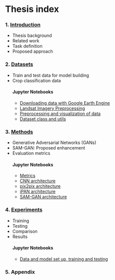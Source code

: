 # Thesis index

### 1. [Introduction](1.Introduction/Introduction.md)
* Thesis background
* Related work
* Task definition
* Proposed approach


### 2. [Datasets](2.Datasets/Datasets.md)
* Train and test data for model building
* Crop classification data
    #### Jupyter Notebooks
    * [Downloading data with Google Earth Engine](2.Datasets/Downloading_data_with_Google_Earth_Engine.ipynb)
    * [Landsat Imagery Preprocessing](2.Datasets/Landsat_Imagery_Preprocessing.ipynb)
    * [Preprocessing and visualization of data](2.Datasets/Preprocessing_and_visualization_of_data.ipynb)
    * [Dataset class and utils](2.Datasets/Dataset_class_and_utils.ipynb)


### 3. [Methods](3.Methods/Methods.md)
* Generative Adversarial Networks (GANs)
* SAM-GAN: Proposed enhancement
* Evaluation metrics
    #### Jupyter Notebooks
    * [Metrics](3.Methods/Metrics.ipynb)
    * [CNN architecture](3.Methods/CNN_architecture.ipynb)
    * [pix2pix architecture](3.Methods/pix2pix_architecture.ipynb)
    * [iPAN architecture](3.Methods/iPAN_architecture.ipynb)
    * [SAM-GAN architecture](3.Methods/SAM_GAN_architecture.ipynb)


### 4. [Experiments](4.Experiments/Experiments.md)
* Training
* Testing
* Comparison
* Results
    #### Jupyter Notebooks
    * [Data and model set up, training and testing](4.Experiments/SetUp_Training_Test.ipynb)

### 5. Appendix
